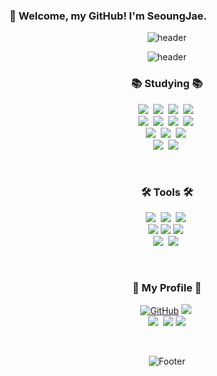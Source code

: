 ### 👋 Welcome, my GitHub! I'm SeoungJae.

<div align="center">

![header](https://capsule-render.vercel.app/api?type=waving&color=E6E6FA&height=150&section=header)

![header](https://capsule-render.vercel.app/api?type=venom&color=0:E6E6FA,100:D8BFD8&height=220&section=header&text=BaekSeoungJae&fontSize=60&fontColor=000000&animation=twinkling&stroke=808080,000000&strokeWidth=1)

<h3>📚 Studying 📚</h3>
<p>
  <img src="https://img.shields.io/badge/C-00599C?style=for-the-badge&logo=C&logoColor=white"/></a>&nbsp
  <img src="https://img.shields.io/badge/Java-007396?style=for-the-badge&logo=Java&logoColor=white"/></a>&nbsp
  <img src="https://img.shields.io/badge/Python-3766AB?style=for-the-badge&logo=Python&logoColor=white"/></a>&nbsp 
  <img src="https://img.shields.io/badge/Javascript-ffb13b?style=for-the-badge&logo=javascript&logoColor=white"/></a>&nbsp 
  <br>
  <img src="https://img.shields.io/badge/Spring-6DB33F?style=for-the-badge&logo=Spring&logoColor=white"/></a>&nbsp
  <img src="https://img.shields.io/badge/SpringBoot-6DB33F?style=for-the-badge&logo=SpringBoot&logoColor=white"/></a>&nbsp
  <img src="https://img.shields.io/badge/Oracle-F80000?style=for-the-badge&logo=Oracle&logoColor=white"/></a>&nbsp
  <img src="https://img.shields.io/badge/Mysql-E6B91E?style=for-the-badge&logo=MySql&logoColor=white"/></a>&nbsp 
  <br>
  <img src="https://img.shields.io/badge/AWS-232F3E?style=for-the-badge&logo=AmazonWebServices&logoColor=white"/></a>&nbsp 
  <img src="https://img.shields.io/badge/React-61DAFB?style=for-the-badge&logo=React&logoColor=white"/></a>&nbsp
  <img src="https://img.shields.io/badge/React%20Native-20232A?style=for-the-badge&logo=React&logoColor=61DAFB"/></a>&nbsp
  <br>
  <img src="https://img.shields.io/badge/HTML-E34F26?style=for-the-badge&logo=HTML5&logoColor=white"/></a>&nbsp
  <img src="https://img.shields.io/badge/CSS-1572B6?style=for-the-badge&logo=CSS3&logoColor=white"/></a>&nbsp
<br>
</p>
<br>

<h3>🛠 Tools 🛠</h3>
<P>
  <img src="https://img.shields.io/badge/git-F05033.svg?style=for-the-badge&logo=git&logoColor=white" />&nbsp
  <img src="https://img.shields.io/badge/github-181717.svg?style=for-the-badge&logo=github&logoColor=white" />&nbsp
  <img src="https://img.shields.io/badge/Notion-F3F3F3.svg?style=for-the-badge&logo=notion&logoColor=black" />&nbsp
  <br>
  <img src="https://img.shields.io/badge/INTELLIJ%20IDEA-000000?style=for-the-badge&logo=INTELLIJ%20IDEA&logoColor=white"></img>
  <img src="https://img.shields.io/badge/Eclipse IDE-2C2255?style=for-the-badge&logo=Eclipse IDE&logoColor=white"></img>
  <img src="https://img.shields.io/badge/figma-F24E1E.svg?style=for-the-badge&logo=figma&logoColor=white" />&nbsp
  <br>
  <img src="https://img.shields.io/badge/VSCode-2C2C32.svg?style=for-the-badge&logo=visual-studio-code&logoColor=22ABF3" />&nbsp
  <img src="https://img.shields.io/badge/jupyter-2C2C32.svg?style=for-the-badge&logo=jupyter&logoColor=F37726" />&nbsp
  <br>
</P>
<br>

<h3>🌈 My Profile 🌈</h3>
<p>
  <a href="https://github.com/BaekSeoungJae"><img src="https://img.shields.io/badge/GitHub-181717?style=for-the-badge&logo=github&logoColor=white" alt="GitHub"></a>
  <a href="https://elfin-heath-52c.notion.site/5be4983d312a44e6bdaa1073420f2eda"><img src="https://img.shields.io/badge/Notion-9B9B9B?style=for-the-badge&logo=Notion&logoColor=white"/></a>&nbsp
<br>
  <a href="https://www.instagram.com/sj_oob/"><img src="https://img.shields.io/badge/Instagram-E4405F?style=for-the-badge&logo=Instagram&logoColor=white"/></a>&nbsp
  <a href="mailto:001103bsj@gmail.com"><img src="https://img.shields.io/badge/Gmail-d14836?style=for-the-badge&logo=Gmail&logoColor=white"/></a>
  <a href="mailto:00bsj@naver.com"><img src="https://img.shields.io/badge/Naver-03C75A?style=for-the-badge&logo=naver&logoColor=white"/></a>
</p>
<br>

![Footer](https://capsule-render.vercel.app/api?type=waving&color=E6E6FA&height=150&section=footer)

</div>
